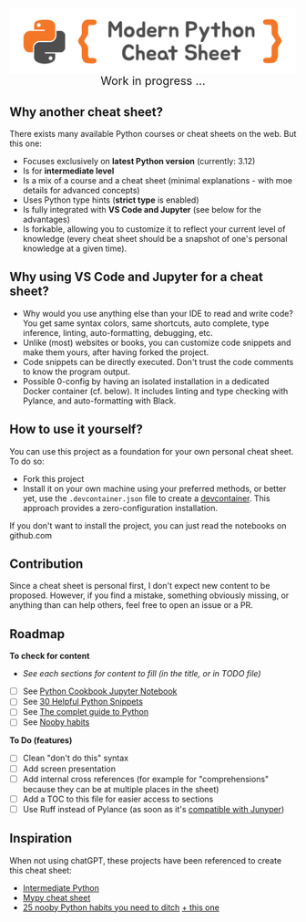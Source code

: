 <img src="https://github.com/ddahan/modern-python-cheat-sheet/blob/main/resources/logo/logo.png?raw=true"
     alt="Logo"
     style="float: left; margin-right: 10px;" 
     />


<p style="text-align: center; font-size: 20px">
Work in progress ...
</p>

## Why another cheat sheet?

There exists many available Python courses or cheat sheets on the web. But this one:
- Focuses exclusively on **latest Python version** (currently: 3.12)
- Is for **intermediate level**
- Is a mix of a course and a cheat sheet (minimal explanations - with moe details for advanced concepts)
- Uses Python type hints (**strict type** is enabled)
- Is fully integrated with **VS Code and Jupyter** (see below for the advantages)
- Is forkable, allowing you to customize it to reflect your current level of knowledge (every cheat sheet should be a snapshot of one's personal knowledge at a given time).

## Why using VS Code and Jupyter for a cheat sheet?

- Why would you use anything else than your IDE to read and write code? You get same syntax colors, same shortcuts, auto complete, type inference, linting, auto-formatting, debugging, etc.
- Unlike (most) websites or books, you can customize code snippets and make them yours, after having forked the project.
- Code snippets can be directly executed. Don't trust the code comments to know the program output.
- Possible 0-config by having an isolated installation in a dedicated Docker container (cf. below). It includes linting and type checking with Pylance, and auto-formatting with Black.


## How to use it yourself?

You can use this project as a foundation for your own personal cheat sheet. To do so:

- Fork this project
- Install it on your own machine using your preferred methods, or better yet, use the `.devcontainer.json` file to create a [devcontainer](https://code.visualstudio.com/docs/devcontainers/containers). This approach provides a zero-configuration installation.

If you don't want to install the project, you can just read the notebooks on github.com

## Contribution

Since a cheat sheet is personal first, I don't expect new content to be proposed. However, if you find a mistake, something obviously missing, or anything than can help others, feel free to open an issue or a PR.

## Roadmap

**To check for content**
- *See each sections for content to fill (in the title, or in TODO file)*
- [ ] See [Python Cookbook Jupyter Notebook](https://github.com/acheamponge/Python-Cookbook-3rd-edition-JupyterNotebook-Code)
- [ ] See [30 Helpful Python Snippets](https://morioh.com/a/271bc88c0100/30-helpful-python-snippets-you-should-learn-today)
- [ ] See [The complet guide to Python](https://www.youtube.com/watch?v=mDKM-JtUhhc)
- [ ] See [Nooby habits](https://www.youtube.com/watch?v=qUeud6DvOWI)

**To Do (features)**
- [ ] Clean "don't do this" syntax
- [ ] Add screen presentation
- [ ] Add internal cross references (for example for "comprehensions" because they can be at multiple places in the sheet)
- [ ] Add a TOC to this file for easier access to sections
- [ ] Use Ruff instead of Pylance (as soon as it's [compatible with Junyper](https://github.com/astral-sh/ruff/issues/5188))

## Inspiration

When not using chatGPT, these projects have been referenced to create this cheat sheet:

- [Intermediate Python](https://book.pythontips.com/en/latest/)
- [Mypy cheat sheet](https://mypy.readthedocs.io/en/stable/cheat_sheet_py3.html)
- [25 nooby Python habits you need to ditch](https://www.youtube.com/watch?v=qUeud6DvOWI)  [+ this one](https://www.youtube.com/watch?v=E8NijUYfyus)

